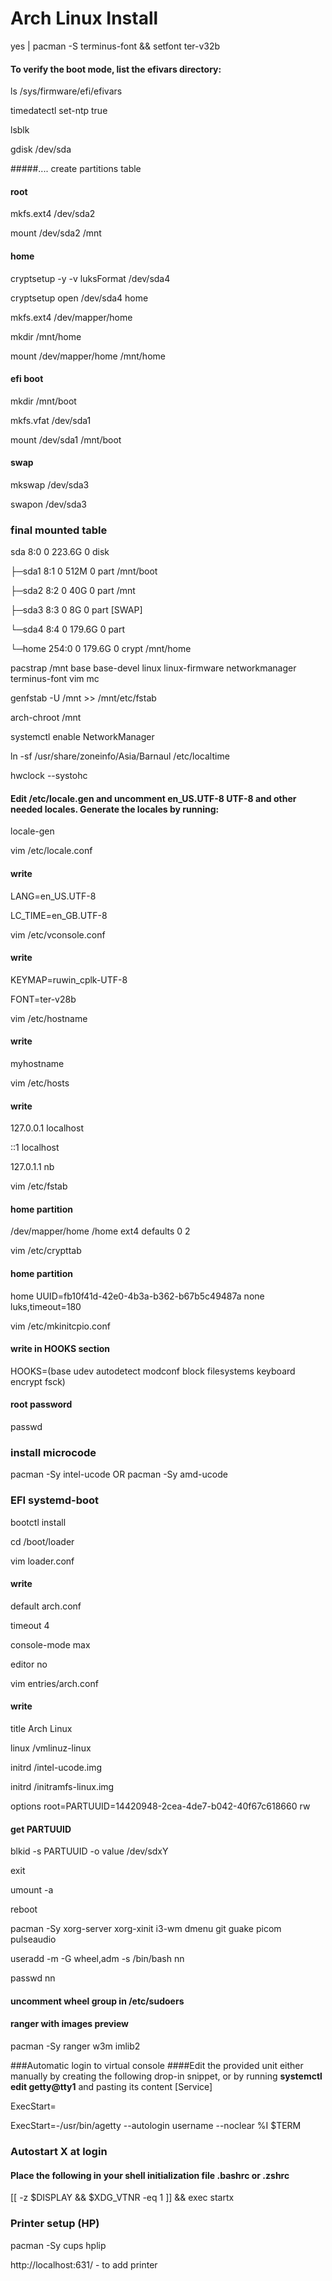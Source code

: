 # Arch Linux Install

yes | pacman -S terminus-font && setfont ter-v32b

#### To verify the boot mode, list the efivars directory:
ls /sys/firmware/efi/efivars
 
timedatectl set-ntp true

lsblk

gdisk /dev/sda

#####.... create partitions table

#### root
mkfs.ext4 /dev/sda2

mount /dev/sda2 /mnt

#### home
cryptsetup -y -v luksFormat /dev/sda4

cryptsetup open /dev/sda4 home

mkfs.ext4 /dev/mapper/home

mkdir /mnt/home

mount /dev/mapper/home /mnt/home

#### efi boot
mkdir /mnt/boot

mkfs.vfat /dev/sda1

mount /dev/sda1 /mnt/boot

#### swap
mkswap /dev/sda3

swapon /dev/sda3

### final mounted table
sda        8:0    0 223.6G  0 disk  

├─sda1     8:1    0   512M  0 part  /mnt/boot

├─sda2     8:2    0    40G  0 part  /mnt

├─sda3     8:3    0     8G  0 part  [SWAP]

└─sda4     8:4    0 179.6G  0 part  

  └─home 254:0    0 179.6G  0 crypt /mnt/home


pacstrap /mnt base base-devel linux linux-firmware networkmanager terminus-font vim mc

genfstab -U /mnt >> /mnt/etc/fstab

arch-chroot /mnt

systemctl enable NetworkManager

ln -sf /usr/share/zoneinfo/Asia/Barnaul /etc/localtime

hwclock --systohc
#### Edit /etc/locale.gen and uncomment en_US.UTF-8 UTF-8 and other needed locales. Generate the locales by running:
locale-gen

vim /etc/locale.conf
#### write 
LANG=en_US.UTF-8

LC_TIME=en_GB.UTF-8

vim /etc/vconsole.conf
#### write 
KEYMAP=ruwin_cplk-UTF-8

FONT=ter-v28b

vim /etc/hostname
#### write 
myhostname
 
vim /etc/hosts
#### write 
127.0.0.1 localhost

::1 localhost

127.0.1.1 nb

vim /etc/fstab
#### home partition
/dev/mapper/home	                        /home     	ext4      	defaults	0 2

vim /etc/crypttab
#### home partition
home           UUID=fb10f41d-42e0-4b3a-b362-b67b5c49487a    none                    luks,timeout=180

vim /etc/mkinitcpio.conf
#### write in HOOKS section
HOOKS=(base udev autodetect modconf block filesystems keyboard encrypt fsck)


#### root password
passwd

### install microcode
pacman -Sy intel-ucode
OR
pacman -Sy amd-ucode

### EFI systemd-boot
bootctl install

cd /boot/loader

vim loader.conf
#### write
default  arch.conf

timeout  4

console-mode max

editor   no

vim entries/arch.conf
#### write
title   Arch Linux

linux   /vmlinuz-linux

initrd  /intel-ucode.img

initrd  /initramfs-linux.img

options        root=PARTUUID=14420948-2cea-4de7-b042-40f67c618660 rw

#### get PARTUUID
blkid -s PARTUUID -o value /dev/sdxY

exit

umount -a

reboot


pacman -Sy xorg-server xorg-xinit i3-wm dmenu git guake picom pulseaudio

useradd -m -G wheel,adm -s /bin/bash nn

passwd nn
#### uncomment wheel group in /etc/sudoers

#### ranger with images preview
pacman -Sy ranger w3m imlib2

###Automatic login to virtual console
####Edit the provided unit either manually by creating the following drop-in snippet, or by running **systemctl edit getty@tty1** and pasting its content
[Service]

ExecStart=

ExecStart=-/usr/bin/agetty --autologin username --noclear %I $TERM

### Autostart X at login
#### Place the following in your shell initialization file .bashrc or .zshrc
[[ -z $DISPLAY && $XDG_VTNR -eq 1 ]] && exec startx

### Printer setup (HP)
pacman -Sy cups hplip

http://localhost:631/ - to add printer
